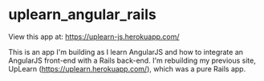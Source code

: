 # uplearn_angular_rails

View this app at: https://uplearn-js.herokuapp.com/

This is an app I'm building as I learn AngularJS and how to integrate an AngularJS front-end with a Rails back-end. I'm rebuilding my previous site, UpLearn (https://uplearn.herokuapp.com/), which was a pure Rails app.
